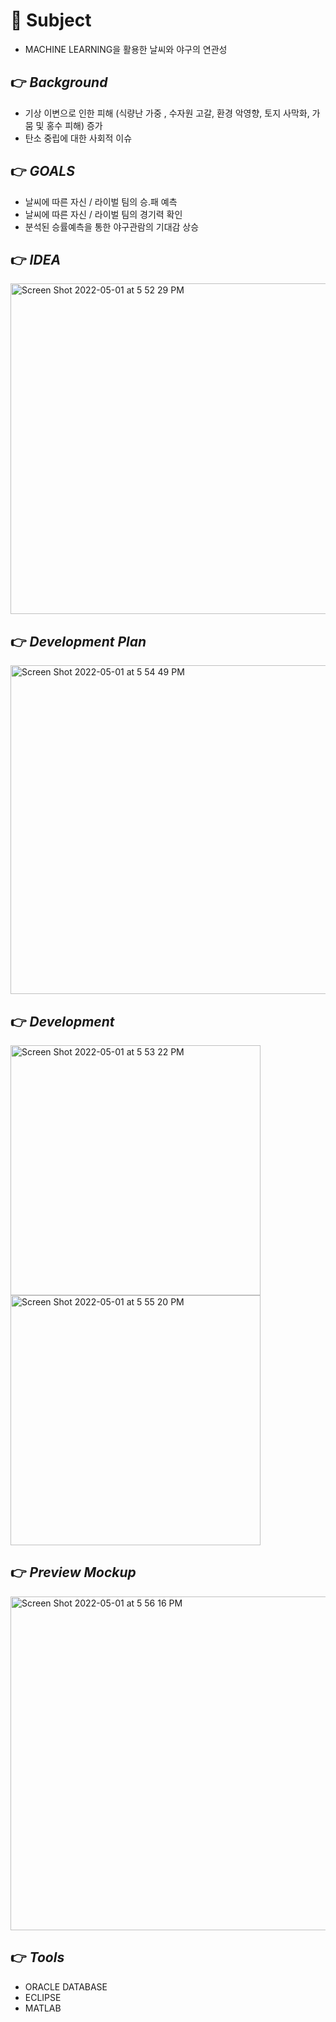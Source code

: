 
# 📕 Subject
- MACHINE LEARNING을 활용한 날씨와 야구의 연관성 

## 👉  _Background_
- 기상 이변으로 인한 피해 (식량난 가중 , 수자원 고갈, 환경 악영향, 토지 사막화, 가뭄 및 홍수 피해) 증가
- 탄소 중립에 대한 사회적 이슈

## 👉  _GOALS_
- 날씨에 따른 자신 / 라이벌 팀의 승.패 예측
- 날씨에 따른 자신 / 라이벌 팀의 경기력 확인
- 분석된 승률예측을 통한 야구관람의 기대감 상승

## 👉  _IDEA_ 
<img width="529" alt="Screen Shot 2022-05-01 at 5 52 29 PM" src="https://user-images.githubusercontent.com/59044882/166138907-b635db24-7947-4022-9fe1-5cf8d73450ff.png">

## 👉  _Development Plan_

<img width="526" alt="Screen Shot 2022-05-01 at 5 54 49 PM" src="https://user-images.githubusercontent.com/59044882/166138989-95785abe-9f06-4ec4-baa1-8b4bbfd8ad57.png">

## 👉  _Development_ 
<p>
 <img width="400" alt="Screen Shot 2022-05-01 at 5 53 22 PM" src="https://user-images.githubusercontent.com/59044882/166138934-b08ebc66-f186-44ae-a578-243f8cd33775.png">
 
<img width="400" alt="Screen Shot 2022-05-01 at 5 55 20 PM" src="https://user-images.githubusercontent.com/59044882/166139006-b5de5918-fa63-4ba6-8593-345fec755fe5.png">
</p>




## 👉  _Preview Mockup_

<img width="534" alt="Screen Shot 2022-05-01 at 5 56 16 PM" src="https://user-images.githubusercontent.com/59044882/166139028-da452c72-10c0-4fc6-af44-3f8856830db3.png">

## 👉  _Tools_
- ORACLE DATABASE
- ECLIPSE
- MATLAB
